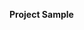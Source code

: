 **Project Sample**

[comment]: <> ([![Build status]&#40;https://ci.appveyor.com/api/projects/status/2gjy8ypfaipiln01?svg=true&#41;]&#40;https://ci.appveyor.com/project/aov4in/carddelivery&#41;)